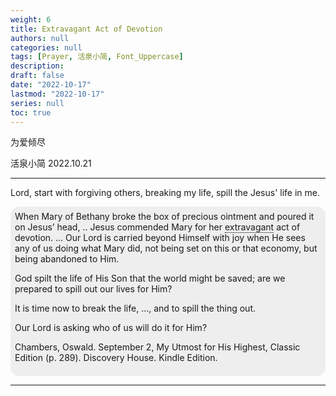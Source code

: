 ```yaml
---
weight: 6
title: Extravagant Act of Devotion
authors: null
categories: null
tags: [Prayer, 活泉小简, Font_Uppercase]
description: 
draft: false
date: "2022-10-17"
lastmod: "2022-10-17"
series: null
toc: true
---
```


为爱倾尽  

活泉小简 2022.10.21

<!--more-->
---

Lord, start with forgiving others, breaking my life, spill the Jesus' life in me.  

<div class = "quote">
When Mary of Bethany broke the box of precious ointment and poured it on Jesus’ head, .. Jesus commended Mary for her <a class = "hovertip" tooltip_text ="lacking restraint in spending money or using resources">extravagant</a> act of devotion. ... Our Lord is carried beyond Himself with joy when He sees any of us doing what Mary did, not being set on this or that economy, but being abandoned to Him.  

God spilt the life of His Son that the world might be saved; are we prepared to spill out our lives for Him?

It is time now to break the life, ..., and to spill the thing out.

Our Lord is asking who of us will do it for Him?

Chambers, Oswald. September 2, My Utmost for His Highest, Classic Edition (p. 289). Discovery House. Kindle Edition. 
</div>

---
<style type = "text/css">
/* quoting with background */
.quote {
  margin: 0;
  background: #eee;
  padding: 0.5em;
  border-radius: 1em;
}
.quote figcaption,
.quote blockquote {
  margin: 1em;
}
/* the end */

/* section: Tooltip */
.hovertip {
  position: relative;
  border-bottom: 1px dotted black;
}

.hovertip:before {
  content: attr(tooltip_text);
  visibility: hidden;
  
  overflow-y: inherit; /*new*/

  width: 250px;
  background-color: #add8e6;
  color: black;
  text-align: left;
  border-radius: 5px;
  padding: 5px 10px;
  /* fade-in*/
  opacity: 0;  
  transition: opacity 1s ease-in-out;

  /* top tooltip*/
  position: absolute; /*let tooltip wrap instead of overflow*/
  z-index: 1;
  left: 50%; /*auto;*/
  bottom: 110%; /*auto;*/
  margin-left: -60px;
}

.hovertip.hovertiptext::before {
  content: " ";
  position: absolute;
  top: 100%; /* At the bottom of the tooltip */
  left: 50%;
  margin-left: -5px;
  border-width: 5px;
  border-style: solid;
  border-color: black transparent transparent transparent;
}

.hovertip:hover:before {
  opacity: 1;
  visibility: visible;
}

/* Section end*/
</style>


<script>
    var refTagger = {
        settings: {
            bibleVersion: "KJV" /*hlybblsmpshndtn*/
        }
    }; 

    (function(d, t) {
        var n=d.querySelector('[nonce]');
        refTagger.settings.nonce = n && (n.nonce||n.getAttribute('nonce'));
        var g = d.createElement(t), s = d.getElementsByTagName(t)[0];
        g.src = 'https://api.reftagger.com/v2/RefTagger.js';
        g.nonce = refTagger.settings.nonce;
        s.parentNode.insertBefore(g, s);
    }(document, 'script'));
</script>